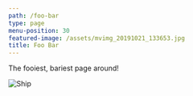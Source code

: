 ```yaml
---
path: /foo-bar
type: page
menu-position: 30
featured-image: /assets/mvimg_20191021_133653.jpg
title: Foo Bar
---
```

The fooiest, bariest page around!

![Ship](/assets/img_20191022_155458.jpg "It's a ship")

